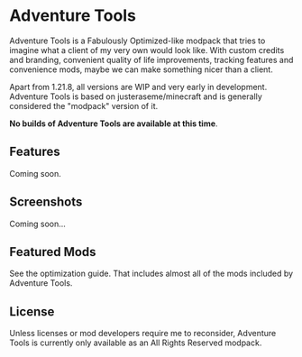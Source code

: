 # Adventure Tools
Adventure Tools is a Fabulously Optimized-like modpack that 
tries to imagine what a client of my very own would look like.
With custom credits and branding, convenient quality of life
improvements, tracking features and convenience mods, maybe
we can make something nicer than a client.

Apart from 1.21.8, all versions are WIP and very early in
development. Adventure Tools is based on justeraseme/minecraft
and is generally considered the "modpack" version of it.

**No builds of Adventure Tools are available at this time**.

## Features

Coming soon.

## Screenshots

Coming soon...

## Featured Mods
See the optimization guide. That includes almost all of the mods 
included by Adventure Tools.

## License
Unless licenses or mod developers require me to reconsider, 
Adventure Tools is currently only available as an 
All Rights Reserved modpack.